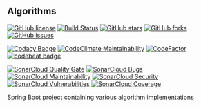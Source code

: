 ## Algorithms

[![GitHub license](https://img.shields.io/github/license/xRahul/Algorithms.svg)](https://github.com/xRahul/Algorithms/blob/master/LICENSE)
[![Build Status](https://travis-ci.org/xRahul/Algorithms.svg?branch=master)](https://travis-ci.org/xRahul/Algorithms)
[![GitHub stars](https://img.shields.io/github/stars/xRahul/Algorithms.svg)](https://github.com/xRahul/Algorithms/stargazers)
[![GitHub forks](https://img.shields.io/github/forks/xRahul/Algorithms.svg)](https://github.com/xRahul/Algorithms/network)
[![GitHub issues](https://img.shields.io/github/issues/xRahul/Algorithms.svg)](https://github.com/xRahul/Algorithms/issues)


[![Codacy Badge](https://api.codacy.com/project/badge/Grade/98df9c5c11964e8f9bc12b17e5229035)](https://www.codacy.com/app/xRahul/Algorithms)
[![CodeClimate Maintainability](https://api.codeclimate.com/v1/badges/d50b091ccf3a48bcf241/maintainability)](https://codeclimate.com/github/xRahul/Algorithms/maintainability)
[![CodeFactor](https://www.codefactor.io/repository/github/xrahul/algorithms/badge)](https://www.codefactor.io/repository/github/xrahul/algorithms)
[![codebeat badge](https://codebeat.co/badges/ac4c5a11-b0a5-45ee-88f6-bc85efb410b3)](https://codebeat.co/projects/github-com-xrahul-algorithms-master)

[![SonarCloud Quality Gate](https://sonarcloud.io/api/project_badges/measure?project=in.rahulja%3Aalgo&metric=alert_status)](https://sonarcloud.io/dashboard?id=in.rahulja%3Aalgo)
[![SonarCloud Bugs](https://sonarcloud.io/api/project_badges/measure?project=in.rahulja%3Aalgo&metric=bugs)](https://sonarcloud.io/dashboard?id=in.rahulja%3Aalgo)
[![SonarCloud Maintainability](https://sonarcloud.io/api/project_badges/measure?project=in.rahulja%3Aalgo&metric=sqale_rating)](https://sonarcloud.io/dashboard?id=in.rahulja%3Aalgo)
[![SonarCloud Security](https://sonarcloud.io/api/project_badges/measure?project=in.rahulja%3Aalgo&metric=security_rating)](https://sonarcloud.io/dashboard?id=in.rahulja%3Aalgo)
[![SonarCloud Vulnerabilities](https://sonarcloud.io/api/project_badges/measure?project=in.rahulja%3Aalgo&metric=vulnerabilities)](https://sonarcloud.io/dashboard?id=in.rahulja%3Aalgo)
[![SonarCloud Coverage](https://sonarcloud.io/api/project_badges/measure?project=in.rahulja%3Aalgo&metric=coverage)](https://sonarcloud.io/dashboard?id=in.rahulja%3Aalgo)

Spring Boot project containing various algorithm implementations
